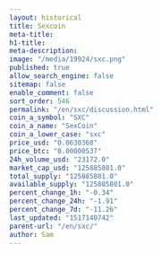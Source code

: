 ```yaml
---
layout: historical
title: Sexcoin
meta-title: 
h1-title: 
meta-description: 
image: "/media/19924/sxc.png"
published: true
allow_search_engine: false
sitemap: false
enable_comment: false
sort_order: 546
permalink: "/en/sxc/discussion.html"
coin_a_symbol: "SXC"
coin_a_name: "SexCoin"
coin_a_lower_case: "sxc"
price_usd: "0.0630368"
price_btc: "0.00000537"
24h_volume_usd: "23172.0"
market_cap_usd: "125885801.0"
total_supply: "125885801.0"
available_supply: "125885801.0"
percent_change_1h: "-0.34"
percent_change_24h: "-1.91"
percent_change_7d: "-11.26"
last_updated: "1517140742"
parent-url: "/en/sxc/"
author: Sam
---
```


